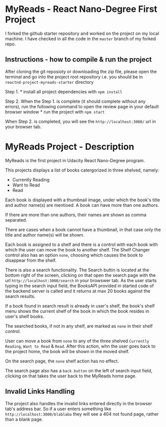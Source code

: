 # MyReads - React Nano-Degree First Project

I forked the github starter repository and worked on the project on my local machine.
I have checked in all the code in the `master` branch of my forked repo. 

## Instructions - how to compile & run the project
After cloning the git reposioty or downloading the zip file, please open the terminal and go into the project root repository i.e. you should be in `reactnd-project-myreads-starter` directory

Step 1. 
    * install all project dependencies with `npm install`

Step 2. When the Step 1. is complete (it should complete without any errors), run the following command to open the review page in your default browser window
    * run the project with `npm start`

When Step 2. is completed, you will see the `http://localhost:3000/` url in your browser tab.

# MyReads Project - Description 
MyReads is the first project in Udacity React Nano-Degree program.

This projects displays a list of books catergorized in three shelved, namely:
* Currently Reading
* Want to Read
* Read

Each book is displayed with a thumbnail image, under which the book's title and author name(s) are mentioed. A book can have more than one authors.

If there are more than one authors, their names are shown as comma separated. 

There are cases when a book cannot have a thumbnail, in that case only the title and author name(s) will be shown.

Each book is assigned to a shelf and there is a control with each book with which the user can move the book to another shelf. The Shelf Changer control also has an option `none`, choosing which causes the book to disappear from the shelf. 

There is also a search functionality. The Search buttin is located at the bottom right of the screen, clicking on that open the search page with the url `http://localhost:3000/search` in your browswer tab. As the user starts typing in the search input field, the BooksAPI provided in started code of the backend server is called and it returns at max 20 books against the search results. 

If a book found in search result is already in user's shelf, the book's shelf menu shows the current shelf of the book in which the book resides in user's shelf books. 

The searched books, if not in any shelf, are marked as `none` in their shelf control. 

User can move a book from `none` to any of the three shelved `Currently Reading`, `Want to Read` & `Read`. After this action, whn the user goes back to the project home, the book will be shown in the moved shelf. 

On the search page, the `none` shelf action has no effect. 

The search page also has a `back button` on the left of search input field, clicking on that takes the user back to the MyReads home page.

## Invalid Links Handling
The project also handles the invalid links entered directly in the browser tab's address bar.
So if a user enters something like `http://localhost:3000/blablaba` they will see a 404 not found page, rather than a blank page.